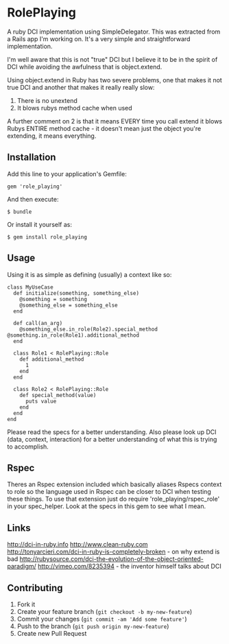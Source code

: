 # RolePlaying

A ruby DCI implementation using SimpleDelegator. This was extracted from a Rails app I'm working on. It's a very simple and straightforward implementation.

I'm well aware that this is not "true" DCI but I believe it to be in the spirit of DCI while avoiding the awfulness that is object.extend.

Using object.extend in Ruby has two severe problems, one that makes it not true DCI and another that makes it really really slow:

1. There is no unextend
2. It blows rubys method cache when used

A further comment on 2 is that it means EVERY time you call extend it blows Rubys ENTIRE method cache - it doesn't mean just the object you're extending, it means everything.

## Installation

Add this line to your application's Gemfile:

    gem 'role_playing'

And then execute:

    $ bundle

Or install it yourself as:

    $ gem install role_playing

## Usage

Using it is as simple as defining (usually) a context like so:

    class MyUseCase
      def initialize(something, something_else)
        @something = something
        @something_else = something_else
      end

      def call(an_arg)
        @something_else.in_role(Role2).special_method @something.in_role(Role1).additional_method
      end

      class Role1 < RolePlaying::Role
        def additional_method
          1
        end
      end

      class Role2 < RolePlaying::Role
        def special_method(value)
          puts value
        end
      end
    end

Please read the specs for a better understanding. Also please look up DCI (data, context, interaction) for a better understanding of what this is trying to accomplish.

## Rspec

Theres an Rspec extension included which basically aliases Rspecs context to role so the language used in Rspec can be closer to DCI when testing these things.
To use that extension just do require 'role_playing/rspec_role' in your spec_helper. Look at the specs in this gem to see what I mean.

## Links

http://dci-in-ruby.info
http://www.clean-ruby.com
http://tonyarcieri.com/dci-in-ruby-is-completely-broken - on why extend is bad
http://rubysource.com/dci-the-evolution-of-the-object-oriented-paradigm/
http://vimeo.com/8235394 - the inventor himself talks about DCI

## Contributing

1. Fork it
2. Create your feature branch (`git checkout -b my-new-feature`)
3. Commit your changes (`git commit -am 'Add some feature'`)
4. Push to the branch (`git push origin my-new-feature`)
5. Create new Pull Request
